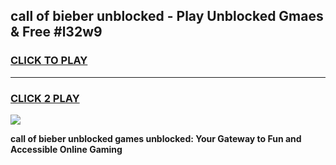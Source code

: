 
## call of bieber unblocked - Play Unblocked Gmaes & Free #l32w9
<h3>
<a href="https://news.freeplayer.one?title=call_of_bieber_unblocked&ref=26F">CLICK TO PLAY</a></h3>
<hr>

<h3>
<a href="https://news.freeplayer.one?title=call_of_bieber_unblocked&ref=26F">CLICK 2 PLAY</a>
  
</h3>

<a href="https://news.freeplayer.one?title=call_of_bieber_unblocked&ref=26F/"><img src="https://clearcache.store/games.png"></a>


**call of bieber unblocked games unblocked: Your Gateway to Fun and Accessible Online Gaming**
